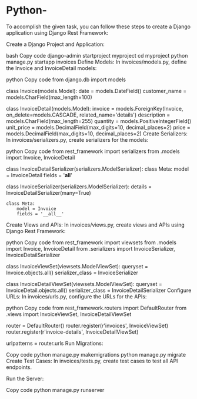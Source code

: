 # Python-

To accomplish the given task, you can follow these steps to create a Django application using Django Rest Framework:

Create a Django Project and Application:

bash
Copy code
django-admin startproject myproject
cd myproject
python manage.py startapp invoices
Define Models:
In invoices/models.py, define the Invoice and InvoiceDetail models:

python
Copy code
from django.db import models

class Invoice(models.Model):
    date = models.DateField()
    customer_name = models.CharField(max_length=100)

class InvoiceDetail(models.Model):
    invoice = models.ForeignKey(Invoice, on_delete=models.CASCADE, related_name='details')
    description = models.CharField(max_length=255)
    quantity = models.PositiveIntegerField()
    unit_price = models.DecimalField(max_digits=10, decimal_places=2)
    price = models.DecimalField(max_digits=10, decimal_places=2)
Create Serializers:
In invoices/serializers.py, create serializers for the models:

python
Copy code
from rest_framework import serializers
from .models import Invoice, InvoiceDetail

class InvoiceDetailSerializer(serializers.ModelSerializer):
    class Meta:
        model = InvoiceDetail
        fields = '__all__'

class InvoiceSerializer(serializers.ModelSerializer):
    details = InvoiceDetailSerializer(many=True)

    class Meta:
        model = Invoice
        fields = '__all__'
Create Views and APIs:
In invoices/views.py, create views and APIs using Django Rest Framework:

python
Copy code
from rest_framework import viewsets
from .models import Invoice, InvoiceDetail
from .serializers import InvoiceSerializer, InvoiceDetailSerializer

class InvoiceViewSet(viewsets.ModelViewSet):
    queryset = Invoice.objects.all()
    serializer_class = InvoiceSerializer

class InvoiceDetailViewSet(viewsets.ModelViewSet):
    queryset = InvoiceDetail.objects.all()
    serializer_class = InvoiceDetailSerializer
Configure URLs:
In invoices/urls.py, configure the URLs for the APIs:

python
Copy code
from rest_framework.routers import DefaultRouter
from .views import InvoiceViewSet, InvoiceDetailViewSet

router = DefaultRouter()
router.register(r'invoices', InvoiceViewSet)
router.register(r'invoice-details', InvoiceDetailViewSet)

urlpatterns = router.urls
Run Migrations:

Copy code
python manage.py makemigrations
python manage.py migrate
Create Test Cases:
In invoices/tests.py, create test cases to test all API endpoints.

Run the Server:

Copy code
python manage.py runserver
